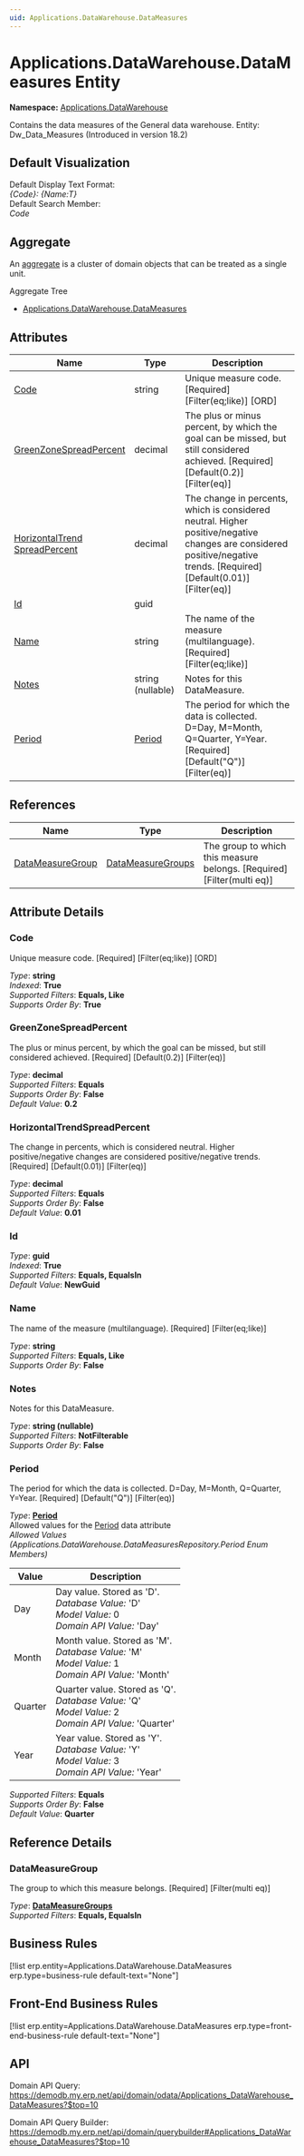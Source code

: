 ```yaml
---
uid: Applications.DataWarehouse.DataMeasures
---
```

# Applications.DataWarehouse.DataMeasures Entity

**Namespace:** [Applications.DataWarehouse](Applications.DataWarehouse.md)  

Contains the data measures of the General data warehouse. Entity: Dw_Data_Measures (Introduced in version 18.2)

## Default Visualization
Default Display Text Format:  
_{Code}: {Name:T}_  
Default Search Member:  
_Code_  

## Aggregate
An [aggregate](https://docs.erp.net/tech/advanced/concepts/aggregates.html) is a cluster of domain objects that can be treated as a single unit.  

Aggregate Tree  
* [Applications.DataWarehouse.DataMeasures](Applications.DataWarehouse.DataMeasures.md)  

## Attributes

| Name | Type | Description |
| ---- | ---- | --- |
| [Code](Applications.DataWarehouse.DataMeasures.md#code) | string | Unique measure code. [Required] [Filter(eq;like)] [ORD] 
| [GreenZoneSpreadPercent](Applications.DataWarehouse.DataMeasures.md#greenzonespreadpercent) | decimal | The plus or minus percent, by which the goal can be missed, but still considered achieved. [Required] [Default(0.2)] [Filter(eq)] 
| [HorizontalTrend<br />SpreadPercent](Applications.DataWarehouse.DataMeasures.md#horizontaltrendspreadpercent) | decimal | The change in percents, which is considered neutral. Higher positive/negative changes are considered positive/negative trends. [Required] [Default(0.01)] [Filter(eq)] 
| [Id](Applications.DataWarehouse.DataMeasures.md#id) | guid |  
| [Name](Applications.DataWarehouse.DataMeasures.md#name) | string | The name of the measure (multilanguage). [Required] [Filter(eq;like)] 
| [Notes](Applications.DataWarehouse.DataMeasures.md#notes) | string (nullable) | Notes for this DataMeasure. 
| [Period](Applications.DataWarehouse.DataMeasures.md#period) | [Period](Applications.DataWarehouse.DataMeasures.md#period) | The period for which the data is collected. D=Day, M=Month, Q=Quarter, Y=Year. [Required] [Default("Q")] [Filter(eq)] 

## References

| Name | Type | Description |
| ---- | ---- | --- |
| [DataMeasureGroup](Applications.DataWarehouse.DataMeasures.md#datameasuregroup) | [DataMeasureGroups](Applications.DataWarehouse.DataMeasureGroups.md) | The group to which this measure belongs. [Required] [Filter(multi eq)] |


## Attribute Details

### Code

Unique measure code. [Required] [Filter(eq;like)] [ORD]

_Type_: **string**  
_Indexed_: **True**  
_Supported Filters_: **Equals, Like**  
_Supports Order By_: **True**  

### GreenZoneSpreadPercent

The plus or minus percent, by which the goal can be missed, but still considered achieved. [Required] [Default(0.2)] [Filter(eq)]

_Type_: **decimal**  
_Supported Filters_: **Equals**  
_Supports Order By_: **False**  
_Default Value_: **0.2**  

### HorizontalTrendSpreadPercent

The change in percents, which is considered neutral. Higher positive/negative changes are considered positive/negative trends. [Required] [Default(0.01)] [Filter(eq)]

_Type_: **decimal**  
_Supported Filters_: **Equals**  
_Supports Order By_: **False**  
_Default Value_: **0.01**  

### Id

_Type_: **guid**  
_Indexed_: **True**  
_Supported Filters_: **Equals, EqualsIn**  
_Default Value_: **NewGuid**  

### Name

The name of the measure (multilanguage). [Required] [Filter(eq;like)]

_Type_: **string**  
_Supported Filters_: **Equals, Like**  
_Supports Order By_: **False**  

### Notes

Notes for this DataMeasure.

_Type_: **string (nullable)**  
_Supported Filters_: **NotFilterable**  
_Supports Order By_: **False**  

### Period

The period for which the data is collected. D=Day, M=Month, Q=Quarter, Y=Year. [Required] [Default("Q")] [Filter(eq)]

_Type_: **[Period](Applications.DataWarehouse.DataMeasures.md#period)**  
Allowed values for the [Period](Applications.DataWarehouse.DataMeasures.md#period) data attribute  
_Allowed Values (Applications.DataWarehouse.DataMeasuresRepository.Period Enum Members)_  

| Value | Description |
| ---- | --- |
| Day | Day value. Stored as 'D'. <br /> _Database Value:_ 'D' <br /> _Model Value:_ 0 <br /> _Domain API Value:_ 'Day' |
| Month | Month value. Stored as 'M'. <br /> _Database Value:_ 'M' <br /> _Model Value:_ 1 <br /> _Domain API Value:_ 'Month' |
| Quarter | Quarter value. Stored as 'Q'. <br /> _Database Value:_ 'Q' <br /> _Model Value:_ 2 <br /> _Domain API Value:_ 'Quarter' |
| Year | Year value. Stored as 'Y'. <br /> _Database Value:_ 'Y' <br /> _Model Value:_ 3 <br /> _Domain API Value:_ 'Year' |

_Supported Filters_: **Equals**  
_Supports Order By_: **False**  
_Default Value_: **Quarter**  


## Reference Details

### DataMeasureGroup

The group to which this measure belongs. [Required] [Filter(multi eq)]

_Type_: **[DataMeasureGroups](Applications.DataWarehouse.DataMeasureGroups.md)**  
_Supported Filters_: **Equals, EqualsIn**  



## Business Rules

[!list erp.entity=Applications.DataWarehouse.DataMeasures erp.type=business-rule default-text="None"]

## Front-End Business Rules

[!list erp.entity=Applications.DataWarehouse.DataMeasures erp.type=front-end-business-rule default-text="None"]

## API

Domain API Query:
<https://demodb.my.erp.net/api/domain/odata/Applications_DataWarehouse_DataMeasures?$top=10>

Domain API Query Builder:
<https://demodb.my.erp.net/api/domain/querybuilder#Applications_DataWarehouse_DataMeasures?$top=10>

